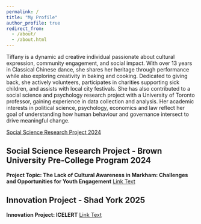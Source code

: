 ```yaml
---
permalink: /
title: "My Profile"
author_profile: true
redirect_from: 
  - /about/
  - /about.html
---
```


Tiffany is a dynamic ad creative individual passionate about cultural expression, community engagement, and social impact. With over 13 years in Classical Chinese dance, she shares her heritage through performance while also exploring creativity in baking and cooking. Dedicated to giving back, she actively volunteers, participates in charities supporting sick children, and assists with local city festivals. She has also contributed to a social science and psychology research project with a University of Toronto professor, gaining experience in data collection and analysis. Her academic interests in political science, psychology, economics and law reflect her goal of understanding how human behaviour and governance intersect to drive meaningful change.

<a href="https://tiffanyjtfu.github.io/TiffanyFu/teaching/SocialScienceResearchProject" target='_blank'>Social Science Research Project 2024</a>

## Social Science Research Project - Brown University Pre-College Program 2024
**Project Topic: The Lack of Cultural Awareness in Markham: Challenges and Opportunities for Youth Engagement**
<a href="https://tiffanyjtfu.github.io/TiffanyFu/teaching/SocialScienceResearchProject-1" target='_blank'>Link Text</a>

## Innovation Project - Shad York 2025
**Innovation Project: ICELERT**
<a href="https://tiffanyjtfu.github.io/TiffanyFu/teaching/InnovationProject" target='_blank'>Link Text</a>
